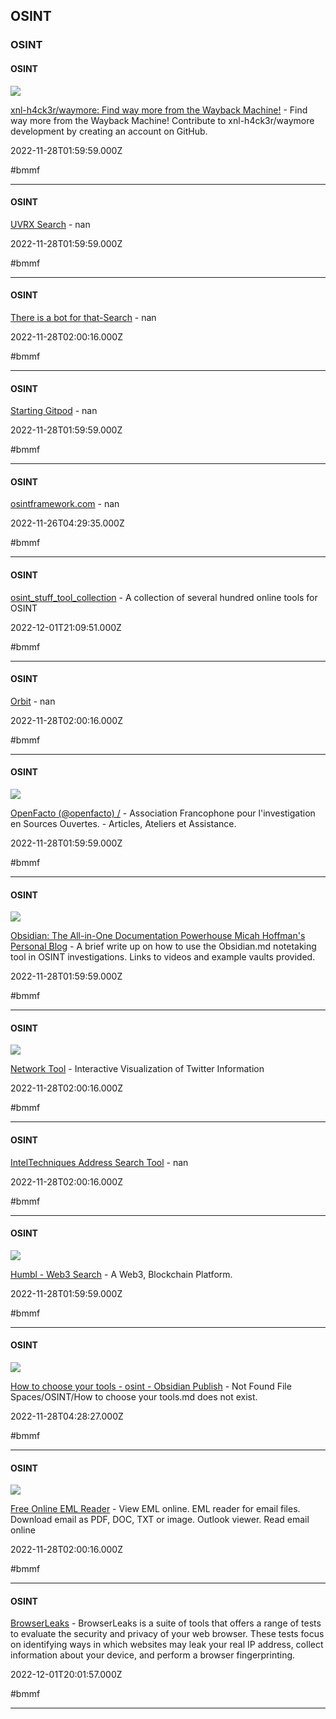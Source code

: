 ## OSINT
### OSINT

#### OSINT

![](https://opengraph.githubassets.com/b25b3f643ebbec7fbb5b2797c266ddb96d56305218f135e9b3b5b2d640378a9c/xnl-h4ck3r/waymore)

[xnl-h4ck3r/waymore: Find way more from the Wayback Machine!](https://github.com/xnl-h4ck3r/waymore) - Find way more from the Wayback Machine! Contribute to xnl-h4ck3r/waymore development by creating an account on GitHub.

2022-11-28T01:59:59.000Z

#bmmf

---

#### OSINT

[UVRX Search](http://uvrx.com) - nan

2022-11-28T01:59:59.000Z

#bmmf

---

#### OSINT

[There is a bot for that-Search](https://thereisabotforthat.com/bots/search) - nan

2022-11-28T02:00:16.000Z

#bmmf

---

#### OSINT

[Starting Gitpod](https://gitpod.io/#snapshot/768177f8-e088-4eff-9c88-93f51ef22234) - nan

2022-11-28T01:59:59.000Z

#bmmf

---

#### OSINT

[osintframework.com](https://osintframework.com) - nan

2022-11-26T04:29:35.000Z

#bmmf

---

#### OSINT

[osint_stuff_tool_collection](https://cipher387.github.io/osint_stuff_tool_collection) - A collection of several hundred online tools for OSINT

2022-12-01T21:09:51.000Z

#bmmf

---

#### OSINT

[Orbit](https://orbit.livasch.com/twitter/wh0isdsmith?ignoreLikes=false) - nan

2022-11-28T02:00:16.000Z

#bmmf

---

#### OSINT

![](https://pbs.twimg.com/profile_images/1130901663978532865/8aXO7Y6n_normal.jpg)

[OpenFacto (@openfacto) /](https://twitter.com/openfacto?lang=ru) - Association Francophone pour l'investigation en Sources Ouvertes. - Articles, Ateliers et Assistance.

2022-11-28T01:59:59.000Z

#bmmf

---

#### OSINT

![](https://i0.wp.com/webbreacher.com/wp-content/uploads/2022/03/obsidian1.png?fit=1200%2C400&ssl=1)

[Obsidian: The All-in-One Documentation Powerhouse Micah Hoffman's Personal Blog](https://webbreacher.com/2022/03/15/obsidian) - A brief write up on how to use the Obsidian.md notetaking tool in OSINT investigations. Links to videos and example vaults provided.

2022-11-28T01:59:59.000Z

#bmmf

---

#### OSINT

![](https://osome.iu.edu/tools/networks/assets/images/NetworkSquare.PNG)

[Network Tool](https://osome.iu.edu/tools/networks) - Interactive Visualization of Twitter Information

2022-11-28T02:00:16.000Z

#bmmf

---

#### OSINT

[IntelTechniques Address Search Tool](https://inteltechniques.com/tools/Address.html) - nan

2022-11-28T02:00:16.000Z

#bmmf

---

#### OSINT

![](https://blog.humbl.live/uploads/humbl_preview_923213564c.svg)

[Humbl - Web3 Search](https://search3.com) - A Web3, Blockchain Platform.

2022-11-28T01:59:59.000Z

#bmmf

---

#### OSINT

![](https://ogimage.obsidian.md/og-image.png?title=How+to+choose+your+tools&description=Not+Found+File+Spaces%2FOSINT%2FHow+to+choose+your+tools.md+does+not+exist.&logoUrl=https%3A%2F%2Fpublish-01.obsidian.md%2Faccess%2F2b1eddcfa1bbe99c3a24e0979a153967%2FExtra%2FAttachments%2Fdigintellogo200.png&siteName=osint)

[How to choose your tools - osint - Obsidian Publish](https://publish.obsidian.md/osint/Spaces/OSINT/How+to+choose+your+tools) - Not Found File Spaces/OSINT/How to choose your tools.md does not exist.

2022-11-28T04:28:27.000Z

#bmmf

---

#### OSINT

![](https://products.aspose.app/email/img/email-512.png)

[Free Online EML Reader](https://products.aspose.app/email/viewer/eml) - View EML online. EML reader for email files. Download email as PDF, DOC, TXT or image. Outlook viewer. Read email online

2022-11-28T02:00:16.000Z

#bmmf

---

#### OSINT

[BrowserLeaks](https://browserleaks.com) - BrowserLeaks is a suite of tools that offers a range of tests to evaluate the security and privacy of your web browser. These tests focus on identifying ways in which websites may leak your real IP address, collect information about your device, and perform a browser fingerprinting.

2022-12-01T20:01:57.000Z

#bmmf

---
